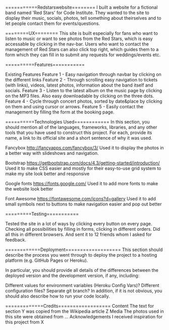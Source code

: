 ===========Redstarswebsite========
I built a website for a fictional band named 'Red Stars' for Code Institute.
They wanted to the site to display their music, socials, photos, tell something about theirselves
and to let people contact them for events/questions.


========UX========
This site is built especially for fans who want to listen to music or want to see photos from the Red Stars, 
which is easy accessable by clicking in the nav-bar.
Users who want to contact the management of Red Stars can also click top right, which guides them
to a form which they can fill in to submit any requests  for weddings/events etc.

==========Features===========


Existing Features
Feature 1 - Easy navigation through navbar by clicking on the different links
Feature 2 - Through scrolling easy navigation to tickets (with links), videos, latest photos, information about the band itself and socials.
Feature 3 - Listen to the latest album on the music page by clicking on the MP3 files. Also easy downloadable by clicking on the three dots.
Feature 4 - Cycle through concert photos, sorted by date&place by clicking on them and using cursor or arrows.
Feature 5 - Easily contact the management by filling the form at the booking page.


==========Technologies Used============
In this section, you should mention all of the languages, frameworks, libraries, and any other tools that you have used to construct this project. For each, provide its name, a link to its official site and a short sentence of why it was used.

Fancybox
http://fancyapps.com/fancybox/3/
Used it to display the photos in a better way with slideshows and navigation.

Bootstrap
https://getbootstrap.com/docs/4.3/getting-started/introduction/
Used it to make CSS easier and mostly for their easy-to-use grid system to make my site look better and responsive

Google fonts
https://fonts.google.com/
Used it to add more fonts to make the website look better

Font Awesome
https://fontawesome.com/icons?d=gallery
Used it to add small symbols next to buttons to make navigation easier and pop out better


=========Testing===========

Tested the site in a lot of ways by clicking every button on every page. 
Checking all possibilities by filling in forms, clicking in different orders.
Did all this in different browsers.
And sent it to 12 friends whom I asked for feedback.

============Deployment===================
This section should describe the process you went through to deploy the project to a hosting platform (e.g. GitHub Pages or Heroku).

In particular, you should provide all details of the differences between the deployed version and the development version, if any, including:

Different values for environment variables (Heroku Config Vars)?
Different configuration files?
Separate git branch?
In addition, if it is not obvious, you should also describe how to run your code locally.

=============Credits==================
Content
The text for section Y was copied from the Wikipedia article Z
Media
The photos used in this site were obtained from ...
Acknowledgements
I received inspiration for this project from X